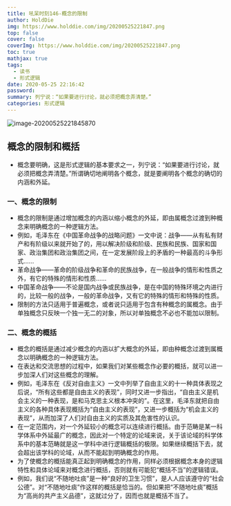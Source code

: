 ```yaml
---
title: 吼呆时刻146-概念的限制
author: HoldDie
img: https://www.holddie.com/img/20200525221847.png
top: false
cover: false
coverImg: https://www.holddie.com/img/20200525221847.png
toc: true
mathjax: true
tags:
  - 读书
  - 形式逻辑
date: 2020-05-25 22:16:42
password:
summary: 列宁说：“如果要进行讨论，就必须把概念弄清楚。”
categories: 形式逻辑
---
```


![image-20200525221845870](https://www.holddie.com/img/20200525221847.png)

## 概念的限制和概括

- 概念要明确，这是形式逻辑的基本要求之一，列宁说：“如果要进行讨论，就必须把概念弄清楚。”所谓确切地阐明各个概念，就是要阐明各个概念的确切的内涵和外延。

### 一、概念的限制

- 概念的限制是通过增加概念的内涵以缩小概念的外延，即由属概念过渡到种概念来明确概念的一种逻辑方法。
- 例如，毛泽东在《中国革命战争的战略问题》一文中说：战争——从有私有财产和有阶级以来就开始了的，用以解决阶级和阶级、民族和民族、国家和国家、政治集团和政治集团之间，在一定发展阶段上的矛盾的一种最高的斗争形式……
- 革命战争——革命的阶级战争和革命的民族战争，在一般战争的情形和性质之外，有它的特殊的情形和性质……
- 中国革命战争——不论是国内战争或民族战争，是在中国的特殊环境之内进行的，比较一般的战争，一般的革命战争，又有它的特殊的情形和特殊的性质。
- 限制的方法只适用于普遍概念，或者说只适用于包含有种概念的属概念。由于单独概念只反映一个独一无二的对象，所以对单独概念不必也不能加以限制。

### 二、概念的概括

- 概念的概括是通过减少概念的内涵以扩大概念的外延，即由种概念过渡到属概念以明确概念的一种逻辑方法。
- 在表达和交流思想的过程中，如果我们对某些概念作必要的概括，就可以进一步加深人们对这些概念的理解。
- 例如，毛泽东在《反对自由主义》一文中列举了自由主义的十一种具体表现之后说，“所有这些都是自由主义的表现”，同时又进一步指出，“自由主义是机会主义的一种表现，是和马克思主义根本冲突的”。在这里，毛泽东就把自由主义的各种具体表现概括为“自由主义的表现”，又进一步概括为“机会主义的表现”，从而加深了人们对自由主义的实质及其危害性的认识。
- 在一定范围内，对一个外延较小的概念可以连续进行概括。由于范畴是某一科学体系中外延最广的概念，因此对一个特定的论域来说，关于该论域的科学体系中的基本范畴就是这一学科中进行逻辑概括的极限。如果继续概括下去，就会超出该学科的论域，从而不能起到明确概念的作用。
- 为了使概念的概括能真正起到明确概念的作用，同样必须根据概念本身的逻辑特性和具体论域来对概念进行概括，否则就有可能犯“概括不当”的逻辑错误。
- 例如，我们说“不随地吐痰”是一种“良好的卫生习惯”，是人人应该遵守的“社会公德”。对“不随地吐痰”作这样的概括是恰当的。但如果把“不随地吐痰”概括为“高尚的共产主义品德”，这就过分了，因而也就是概括不当了。

